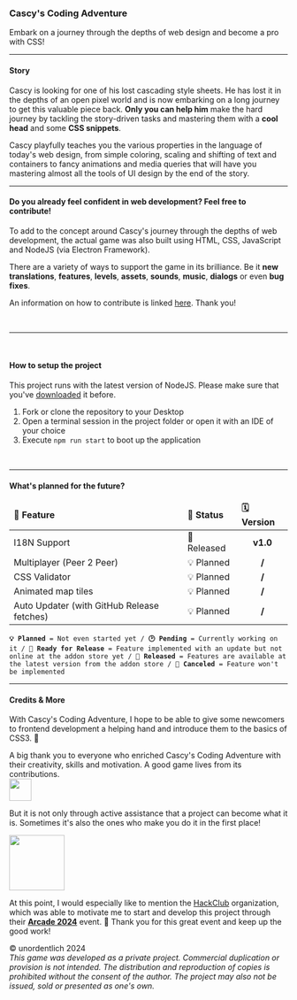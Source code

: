 

### Cascy's Coding Adventure
Embark on a journey through the depths of web design and become a pro with CSS!

---

#### Story
Cascy is looking for one of his lost cascading style sheets. He has lost it in the depths of an open pixel world and is now embarking on a long journey to get this valuable piece back. **Only you can help him** make the hard journey by tackling the story-driven tasks and mastering them with a **cool head** and some **CSS snippets**.

Cascy playfully teaches you the various properties in the language of today's web design, from simple coloring, scaling and shifting of text and containers to fancy animations and media queries that will have you mastering almost all the tools of UI design by the end of the story.

---

#### Do you already feel confident in web development? Feel free to contribute!

To add to the concept around Cascy's journey through the depths of web development, the actual game was also built using HTML, CSS, JavaScript and NodeJS (via Electron Framework).

There are a variety of ways to support the game in its brilliance. Be it **new translations**, **features**, **levels**, **assets**, **sounds**, **music**, **dialogs** or even **bug fixes**.

An information on how to contribute is linked [here](CONTRIBUTIONS.md). Thank you!

<br>

---

<br>

#### How to setup the project

This project runs with the latest version of NodeJS. Please make sure that you've [downloaded](https://nodejs.org/en/download/prebuilt-installer) it before.

1. Fork or clone the repository to your Desktop
2. Open a terminal session in the project folder or open it with an IDE of your choice
3. Execute `npm run start` to boot up the application

<br>

---

#### What's planned for the future?

<table>
    <thead>
        <tr>
            <td><b>🎉 Feature</b></td>
            <td><b>📑 Status</b></td>
            <td><b>🗓️ Version</b></td>
        </tr>
    </thead>
    <tbody>
        <tr>
            <td>I18N Support</td>
            <td>💖 Released</td>
            <td align="center"><b>v1.0</b></td>
        </tr>
        <tr>
            <td>Multiplayer (Peer 2 Peer)</td>
            <td>💡 Planned</td>
            <td align="center"><b>/</b></td>
        </tr>
        <tr>
            <td>CSS Validator</td>
            <td>💡 Planned</td>
            <td align="center"><b>/</b></td>
        </tr>
        <tr>
            <td>Animated map tiles</td>
            <td>💡 Planned</td>
            <td align="center"><b>/</b></td>
        </tr>
        <tr>
            <td>Auto Updater (with GitHub Release fetches)</td>
            <td>💡 Planned</td>
            <td align="center"><b>/</b></td>
        </tr>
    </tbody>
</table>
<code><b>💡 Planned</b> = Not even started yet / <b>🕑 Pending</b> = Currently working on it / <b>🎉 Ready for Release</b> = Feature implemented with an update but not online at the addon store yet / <b>💖 Released</b> = Features are available at the latest version from the addon store / <b>🛑 Canceled</b> = Feature won't be implemented</code>

<br>

---

#### Credits & More


With Cascy's Coding Adventure, I hope to be able to give some newcomers to frontend development a helping hand and introduce them to the basics of CSS3. 🚀

A big thank you to everyone who enriched Cascy's Coding Adventure with their creativity, skills and motivation. A good game lives from its contributions.<br>
<a href="https://github.com/unordentlich/cascys-adventure/graphs/contributors">
  <img src="https://contrib.rocks/image?repo=unordentlich/cascys-adventure" width="40"/>
</a>

But it is not only through active assistance that a project can become what it is. Sometimes it's also the ones who make you do it in the first place!

<img src="https://assets.hackclub.com/flag-orpheus-left.svg" height="100">

At this point, I would especially like to mention the [HackClub](https://hackclub.com/) organization, which was able to motivate me to start and develop this project through their [**Arcade 2024**](https://hackclub.com/arcade) event. 🦕
Thank you for this great event and keep up the good work!

&copy; unordentlich 2024<br>
<i>This game was developed as a private project. Commercial duplication or provision is not intended. The distribution and reproduction of copies is prohibited without the consent of the author. The project may also not be issued, sold or presented as one's own.</i>

